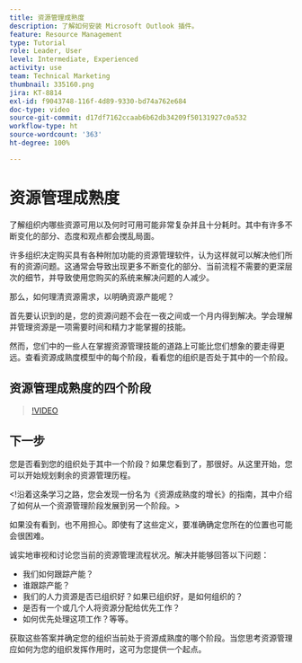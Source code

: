 ```yaml
---
title: 资源管理成熟度
description: 了解如何安装 Microsoft Outlook 插件。
feature: Resource Management
type: Tutorial
role: Leader, User
level: Intermediate, Experienced
activity: use
team: Technical Marketing
thumbnail: 335160.png
jira: KT-8814
exl-id: f9043748-116f-4d89-9330-bd74a762e684
doc-type: video
source-git-commit: d17df7162ccaab6b62db34209f50131927c0a532
workflow-type: ht
source-wordcount: '363'
ht-degree: 100%

---
```


# 资源管理成熟度

了解组织内哪些资源可用以及何时可用可能非常复杂并且十分耗时。其中有许多不断变化的部分、态度和观点都会搅乱局面。

许多组织决定购买具有各种附加功能的资源管理软件，认为这样就可以解决他们所有的资源问题。这通常会导致出现更多不断变化的部分、当前流程不需要的更深层次的细节，并导致使用您购买的系统来解决问题的人减少。

那么，如何理清资源需求，以明确资源产能呢？

首先要认识到的是，您的资源问题不会在一夜之间或一个月内得到解决。学会理解并管理资源是一项需要时间和精力才能掌握的技能。

然而，您们中的一些人在掌握资源管理技能的道路上可能比您们想象的要走得更远。查看资源成熟度模型中的每个阶段，看看您的组织是否处于其中的一个阶段。

## 资源管理成熟度的四个阶段

>[!VIDEO](https://video.tv.adobe.com/v/335160/?quality=12&learn=on&enablevpops)


## 下一步

您是否看到您的组织处于其中一个阶段？如果您看到了，那很好。从这里开始，您可以开始规划剩余的资源管理历程。

&lt;!沿着这条学习之路，您会发现一份名为《资源成熟度的增长》的指南，其中介绍了如何从一个资源管理阶段发展到另一个阶段。&gt;

如果没有看到，也不用担心。即使有了这些定义，要准确确定您所在的位置也可能会很困难。

诚实地审视和讨论您当前的资源管理流程状况。解决并能够回答以下问题：

* 我们如何跟踪产能？
* 谁跟踪产能？
* 我们的人力资源是否已组织好？如果已组织好，是如何组织的？
* 是否有一个或几个人将资源分配给优先工作？
* 如何优先处理这项工作？等等。

获取这些答案并确定您的组织当前处于资源成熟度的哪个阶段。当您思考资源管理应如何为您的组织发挥作用时，这可为您提供一个起点。
